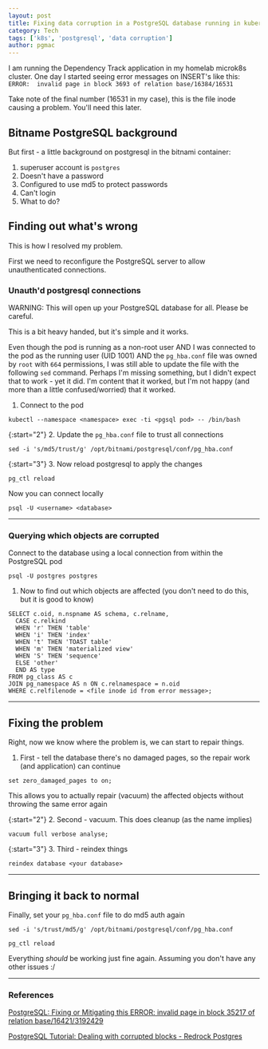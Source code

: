 ```yaml
---
layout: post
title: Fixing data corruption in a PostgreSQL database running in kubernetes as a non-root container
category: Tech
tags: ['k8s', 'postgresql', 'data corruption']
author: pgmac
---
```


I am running the Dependency Track application in my homelab microk8s cluster. One day I started seeing error messages on INSERT's like this:
`ERROR:  invalid page in block 3693 of relation base/16384/16531`

Take note of the final number (16531 in my case), this is the file inode causing a problem. You'll need this later.

## Bitname PostgreSQL background

But first - a little background on postgresql in the bitnami container:

1. superuser account is `postgres`
2. Doesn't have a password
3. Configured to use md5 to protect passwords
4. Can't login
5. What to do?

## Finding out what's wrong

This is how I resolved my problem.

First we need to reconfigure the PostgreSQL server to allow unauthenticated connections.

### Unauth'd postgresql connections 
 
WARNING: This will open up your PostgreSQL database for all. Please be careful.

This is a bit heavy handed, but it's simple and it works.

Even though the pod is running as a non-root user AND I was connected to the pod as the running user (UID 1001) AND the `pg_hba.conf` file was owned by `root` with `664` permissions, I was still able to update the file with the following `sed` command. Perhaps I'm missing something, but I didn't expect that to work - yet it did. I'm content that it worked, but I'm not happy (and more than a little confused/worried) that it worked.

1. Connect to the pod

```kubectl --namespace <namespace> exec -ti <pgsql pod> -- /bin/bash```

{:start="2"}
2. Update the `pg_hba.conf` file to trust all connections

```sed -i 's/md5/trust/g' /opt/bitnami/postgresql/conf/pg_hba.conf```

{:start="3"}
3. Now reload postgresql to apply the changes

```pg_ctl reload```

Now you can connect locally 

```psql -U <username> <database>```

---

### Querying which objects are corrupted

Connect to the database using a local connection from within the PostgreSQL pod

```psql -U postgres postgres```

1. Now to find out which objects are affected (you don't need to do this, but it is good to know)

```
SELECT c.oid, n.nspname AS schema, c.relname,
  CASE c.relkind
  WHEN 'r' THEN 'table'
  WHEN 'i' THEN 'index'
  WHEN 't' THEN 'TOAST table'
  WHEN 'm' THEN 'materialized view'
  WHEN 'S' THEN 'sequence'
  ELSE 'other'
  END AS type
FROM pg_class AS c
JOIN pg_namespace AS n ON c.relnamespace = n.oid
WHERE c.relfilenode = <file inode id from error message>;
```

---

## Fixing the problem

Right, now we know where the problem is, we can start to repair things.

1. First - tell the database there's no damaged pages, so the repair work (and application) can continue

```set zero_damaged_pages to on;```

This allows you to actually repair (vacuum) the affected objects without throwing the same error again
 
{:start="2"}
2. Second - vacuum. This does cleanup (as the name implies)

```vacuum full verbose analyse;```

{:start="3"}
3. Third - reindex things

```reindex database <your database>```

---

## Bringing it back to normal

Finally, set your `pg_hba.conf` file to do md5 auth again

```sed -i 's/trust/md5/g' /opt/bitnami/postgresql/conf/pg_hba.conf```

```pg_ctl reload```

Everything _should_ be working just fine again. Assuming you don't have any other issues :/

---

### References

[PostgreSQL: Fixing or Mitigating this ERROR: invalid page in block 35217 of
 relation base/16421/3192429](https://www.postgresql.org/message-id/CAA3DN%3DX-ZT27Knq5BOAcdD1LsiZoBuTm6UVso%3Dn5g0LRUdHsOg%40mail.gmail.com)

[PostgreSQL Tutorial: Dealing with corrupted blocks - Redrock Postgres](https://www.rockdata.net/tutorial/troubleshooting-corrupted-blocks/)
